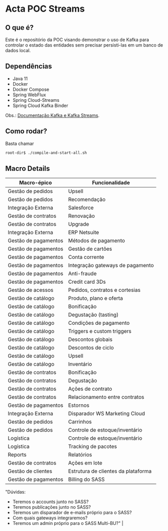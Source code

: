 # Acta POC Streams

## O que é?

Este é o repositório da POC visando demonstrar o uso de Kafka para controlar o estado das entidades sem precisar persisti-las em um banco de dados local.

## Dependências

- Java 11
- Docker
- Docker Compose
- Spring WebFlux
- Spring Cloud-Streams
- Spring Cloud Kafka Binder

Obs.: [Documentação Kafka e Kafka Streams](https://docs.confluent.io/current/).

## Como rodar?

Basta chamar

```bash
root-dir$ ./compile-and-start-all.sh
```


## Macro Details

| Macro-épico | Funcionalidade |
|-------------|----------------|
| Gestão de pedidos | Upsell |
| Gestão de pedidos | Recomendação |
| Integração Externa | Salesforce |
| Gestão de contratos | Renovação |
| Gestão de contratos | Upgrade |
| Integração Externa | ERP Netsuite |
| Gestão de pagamentos | Métodos de pagamento |
| Gestão de pagamentos | Gestão de cartões |
| Gestão de pagamentos | Conta corrente |
| Gestão de pagamentos | Integração gateways de pagamento |
| Gestão de pagamentos | Anti-fraude |
| Gestão de pagamentos | Credit card 3Ds |
| Gestão de acessos  | Pedidos, contratos e cortesias |
| Gestão de catálogo  | Produto, plano e oferta |
| Gestão de catálogo  | Bonificação |
| Gestão de catálogo  | Degustação (tasting) |
| Gestão de catálogo  | Condições de pagamento |
| Gestão de catálogo  | Triggers e custom triggers |
| Gestão de catálogo  | Descontos globais |
| Gestão de catálogo  | Descontos de ciclo |
| Gestão de catálogo  | Upsell |
| Gestão de catálogo  | Inventário |
| Gestão de contratos | Bonificação |
| Gestão de contratos | Degustação |
| Gestão de contratos | Ações de contrato |
| Gestão de contratos  | Relacionamento entre contratos |
| Gestão de pagamentos | Estornos |
| Integração Externa | Disparador WS Marketing Cloud |
| Gestão de pedidos | Carrinhos |
| Gestão de pedidos | Controle de estoque/inventário |
| Logística | Controle de estoque/inventário |
| Logística | Tracking de pacotes |
| Reports | Relatórios |
| Gestão de contratos | Ações em lote |
| Gestão de clientes | Estrutura de clientes da plataforma |
| Gestão de pagamentos | Billing do SASS |

"Dúvidas:
- Teremos o accounts junto no SASS?
- Teremos publicações junto no SASS?
- Teremos um disparador de e-mails próprio para o SASS?
- Com quais gateways integraremos?
- Teremos um admin próprio para o SASS Multi-BU?" |
